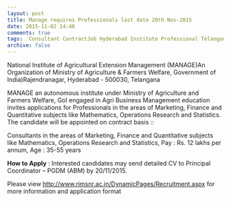 ```yaml
---
layout: post
title: Manage requires Professionals last date 20th Nov-2015   
date: 2015-11-02 14:48
comments: true
tags:  Consultant ContractJob Hyderabad Institute Professional Telangana 
archive: false
---
```

National Institute of Agricultural Extension Management (MANAGE)An Organization of Ministry of Agriculture & Farmers Welfare, Government of India)Rajendranagar, Hyderabad - 500030, Telangana
 

MANAGE an autonomous institute under Ministry of Agriculture and Farmers Welfare, GoI engaged in Agri Business Management education invites applications for Professionals in the areas of Marketing, Finance and Quantitative subjects like Mathematics, Operations Research and Statistics. The candidate will be appointed on contract basis ::

Consultants in the areas of Marketing, Finance and Quantitative subjects like Mathematics, Operations Research and Statistics, Pay : Rs. 12 lakhs per annum, Age : 35-55 years



**How to Apply** : Interested candidates may send detailed CV to Principal Coordinator – PGDM (ABM) by 20/11/2015.


Please view <http://www.rimsnr.ac.in/DynamicPages/Recruitment.aspx> for more information and application format 





